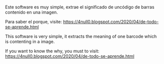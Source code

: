 
Este software es muy simple, extrae el significado de uncódigo de barras contenido en una imagen.

Para saber el porque, visite: https://4null0.blogspot.com/2020/04/de-todo-se-aprende.html

This software is very simple, it extracts the meaning of one barcode which is contenting in a image.

If you want to know the why, you must to visit: https://4null0.blogspot.com/2020/04/de-todo-se-aprende.html
